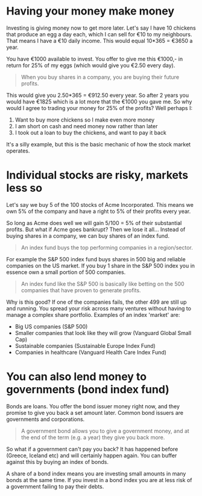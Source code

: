 # Having your money make money

Investing is giving money now to get more later. Let's say I have 10 chickens that produce an egg a day each, which I can sell for €10 to my neighbours. That means I have a €10 daily income. This would equal 10*365 = €3650 a year.

You have €1000 available to invest. You offer to give me this €1000,- in return for 25% of my eggs (which would give you €2.50 every day).

> When you buy shares in a company, you are buying their future profits.

This would give you 2.50*365 = €912.50 every year. So after 2 years you would have €1825 which is a lot more that the €1000 you gave me. So why would I agree to trading your money for 25% of the profits? Well perhaps I:

1. Want to buy more chickens so I make even more money
2. I am short on cash and need money now rather than later
3. I took out a loan to buy the chickens, and want to pay it back

It's a silly example, but this is the basic mechanic of how the stock market operates.

# Individual stocks are risky, markets less so

Let's say we buy 5 of the 100 stocks of Acme Incorporated. This means we own 5% of the company and have a right to 5% of their profits every year.

So long as Acme does well we will gain 5/100 = 5% of their substantial profits. But what if Acme goes bankrupt? Then we lose it all... Instead of buying shares in a company, we can buy shares of an index fund.

> An index fund buys the top performing companies in a region/sector.

For example the S&P 500 index fund buys shares in 500 big and reliable companies on the US market. If you buy 1 share in the S&P 500 index you in essence own a small portion of 500 companies.

> An index fund like the S&P 500 is basically like betting on the 500 companies that have proven to generate profits.

Why is this good? If one of the companies fails, the other 499 are still up and running. You spread your risk across many ventures without having to manage a complex share portfolio. Examples of an index 'market' are:

- Big US companies (S&P 500)
- Smaller companies that look like they will grow (Vanguard Global Small Cap)
- Sustainable companies (Sustainable Europe Index Fund)
- Companies in healthcare (Vanguard Health Care Index Fund)

# You can also lend money to governments (bond index fund)

Bonds are loans. You offer the bond issuer money right now, and they promise to give you back a set amount later. Common bond issuers are governments and corporations.

> A government bond allows you to give a government money, and at the end of the term (e.g. a year) they give you back more.

So what if a government can't pay you back? It has happened before (Greece, Iceland etc) and will certainly happen again. You can buffer against this by buying an index of bonds.

A share of a bond index means you are investing small amounts in many bonds at the same time. If you invest in a bond index you are at less risk of a government failing to pay their debts.